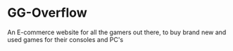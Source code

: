 # GG-Overflow
 An E-commerce website for all the gamers out there, to buy brand new and used games for their consoles and PC's
